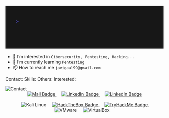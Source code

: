 
![](/gif/jga.gif)



<!-- - 👋 Hi, I’m `Javier Galán` -->
- 👀 I’m interested in `Cibersecurity, Pentesting, Hacking...`
- 🌱 I’m currently learning `Pentesting`
- 📫 How to reach me `javigaal99@gmail.com`

Contact:
Skills:
Others:
Interested:

<a>
       <img alt="Contact" src="https://img.shields.io/badge/Contact-black?style=for-the-badge&logo=contact&logoColor=white">
      </a>
<div id="badges" align="center">
      <a href="mailto:javigaal99@gmail.com" target="_blank">
        <img src="https://img.shields.io/badge/Mail-white?style=for-the-badge&logo=gmail&logoColor=red"
          alt="Mail Badge" />
      </a>
      &nbsp;&nbsp;&nbsp;
      <a href="https://www.linkedin.com/in/javier-galan-aldonza-859b09168" target="_blank">
        <img src="https://img.shields.io/badge/LinkedIn-blue?style=for-the-badge&logo=linkedin&logoColor=white"
          alt="LinkedIn Badge" />
      </a>
      &nbsp;&nbsp;&nbsp;
      <a href="https://github.com/lJllAllKllEllRl" target="_blank">
        <img src="https://img.shields.io/badge/Github-black?style=for-the-badge&logo=Github&logoColor=white"
          alt="LinkedIn Badge" />
      </a>
      <br>
      <br>
</div>
<div id="badges" align="center">
      &nbsp;&nbsp;&nbsp;
      <a>
        <img alt="Kali Linux" src="https://img.shields.io/static/v1?style=for-the-badge&message=Kali+Linux&color=557C94&logo=Kali+Linux&logoColor=FFFFFF&label=">
      </a>
   &nbsp;&nbsp;&nbsp;
      <a href="https://app.hackthebox.com/profile/" target="_blank">
        <img src="https://img.shields.io/badge/HackTheBox-222222?style=for-the-badge&logo=hackthebox&logoColor=9FEF00"
          alt="HackTheBox Badge" />   
      </a>
       &nbsp;&nbsp;&nbsp;
      <a href="https://app.hackthebox.com/profile/" target="_blank">
        <img src="https://img.shields.io/badge/TryHackMe-1A2030?style=for-the-badge&logo=tryhackme&logoColor=white"
          alt="TryHackMe Badge" />
      </a>
      &nbsp;&nbsp;&nbsp;
      <a>
      <img alt="VMware" src="https://img.shields.io/static/v1?style=for-the-badge&message=VMware&color=607078&logo=VMware&logoColor=FFFFFF&label=">
      </a>
      &nbsp;&nbsp;&nbsp;
      <a>
        <img alt="VirtualBox" src="https://img.shields.io/static/v1?style=for-the-badge&message=VirtualBox&color=183A61&logo=VirtualBox&logoColor=FFFFFF&label=">
      </a>
      &nbsp;&nbsp;&nbsp;
      <br>
      <br>
</div>
<!--
<div id="badges" align="center">
       &nbsp;&nbsp;&nbsp;
      <a>
      <img alt="Photoshop" src="https://img.shields.io/badge/Adobe%20Photoshop-2580CA?style=for-the-badge&logo=Adobe%20Photoshop&logoColor=black">
      </a>
      &nbsp;&nbsp;&nbsp;
      <a>
      <img alt="Microsoft Word" src="https://img.shields.io/static/v1?style=for-the-badge&message=Microsoft+Word&color=2B579A&logo=Microsoft+Word&logoColor=FFFFFF&label=">
      </a>
      &nbsp;&nbsp;&nbsp;
            <a>
      <img alt="Microsoft Excel" src="https://img.shields.io/static/v1?style=for-the-badge&message=Microsoft+Excel&color=217346&logo=Microsoft+Excel&logoColor=FFFFFF&label=">
      </a>
      &nbsp;&nbsp;&nbsp;
            <a>
      <img alt="Microsoft Teams" src="https://img.shields.io/static/v1?style=for-the-badge&message=Microsoft+Teams&color=6264A7&logo=Microsoft+Teams&logoColor=FFFFFF&label=">
      </a>
      &nbsp;&nbsp;&nbsp;
       <a>
        <img alt="Notion" src="https://img.shields.io/badge/Notion-000000?style=for-the-badge&logo=notion&logoColor=white">
      </a>
      &nbsp;&nbsp;&nbsp;
       <a>
       <img alt="RaspberryPi" src="https://img.shields.io/badge/Raspberry%20Pi-A22846?style=for-the-badge&logo=Raspberry%20Pi&logoColor=white">
      </a>
    </div>
    <a>
        <img alt="Notepad++" src="https://img.shields.io/static/v1?style=for-the-badge&message=Notepad%2B%2B&color=222222&logo=Notepad%2B%2B&logoColor=90E59A&label=">
      </a>
      &nbsp;&nbsp;&nbsp;
      <a>
        <img alt="Adobe Acrobat Reader" src="https://img.shields.io/static/v1?style=for-the-badge&message=Adobe+Acrobat+Reader&color=EC1C24&logo=Adobe+Acrobat+Reader&logoColor=FFFFFF&label=">
      </a>
      &nbsp;&nbsp;&nbsp;
      <a>
      <a>
        <img alt="VisualStudioCode" src="https://img.shields.io/static/v1?style=for-the-badge&message=Visual+Studio+Code&color=007ACC&logo=Visual+Studio+Code&logoColor=FFFFFF&label=">
      </a>
      &nbsp;&nbsp;&nbsp;
       <a>
        <img alt="Skills" src="https://img.shields.io/static/v1?style=for-the-badge&message=Skills&color=222222&logo=Skillshare&logoColor=00FF84&label=">
      </a>
      &nbsp;&nbsp;&nbsp;
       <a>
        <img alt="Contact" src="https://img.shields.io/static/v1?style=for-the-badge&message=Contact&color=000000&logo=Contactless+Payment&logoColor=FFFFFF&label=">
      </a>
      &nbsp;&nbsp;&nbsp;
      <a href="https://discordapp.com/users/899740444500557944" target="_blank">
   <img alt="Discord" src="https://img.shields.io/badge/Discord-7289DA?style=for-the-badge&logo=discord&logoColor=white">
       </a>
      &nbsp;&nbsp;&nbsp;
      --!>




      

      
